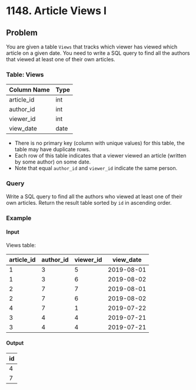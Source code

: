 # 1148. Article Views I

## Problem

You are given a table `Views` that tracks which viewer has viewed which article on a given date. You need to write a SQL query to find all the authors that viewed at least one of their own articles.

### Table: Views

| Column Name | Type |
| ----------- | ---- |
| article_id  | int  |
| author_id   | int  |
| viewer_id   | int  |
| view_date   | date |

- There is no primary key (column with unique values) for this table, the table may have duplicate rows.
- Each row of this table indicates that a viewer viewed an article (written by some author) on some date.
- Note that equal `author_id` and `viewer_id` indicate the same person.

### Query

Write a SQL query to find all the authors who viewed at least one of their own articles. Return the result table sorted by `id` in ascending order.

### Example

#### Input

Views table:

| article_id | author_id | viewer_id | view_date  |
| ---------- | --------- | --------- | ---------- |
| 1          | 3         | 5         | 2019-08-01 |
| 1          | 3         | 6         | 2019-08-02 |
| 2          | 7         | 7         | 2019-08-01 |
| 2          | 7         | 6         | 2019-08-02 |
| 4          | 7         | 1         | 2019-07-22 |
| 3          | 4         | 4         | 2019-07-21 |
| 3          | 4         | 4         | 2019-07-21 |

#### Output

| id  |
| --- |
| 4   |
| 7   |
